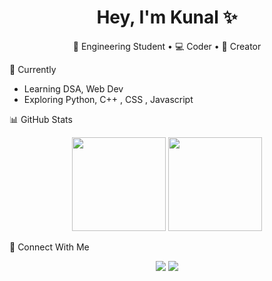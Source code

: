 <h1 align="center">Hey, I'm Kunal ✨</h1>

<p align="center">
  🚀 Engineering Student • 💻 Coder • 🎨 Creator  
</p>

🌱 Currently
- Learning DSA, Web Dev
- Exploring Python, C++ , CSS , Javascript

 📊 GitHub Stats
<p align="center">
  <img src="https://github-readme-stats.vercel.app/api?username=Apex-afk&show_icons=true&theme=tokyonight" height="150"/>
  <img src="https://github-readme-stats.vercel.app/api/top-langs/?username=Apex-afk&layout=compact&theme=tokyonight" height="150"/>
</p>

🌸 Connect With Me
<p align="center">
  <a href="https://www.linkedin.com/in/kunal-gulve-3a3257315/"><img src="https://img.shields.io/badge/LinkedIn-0077B5?style=for-the-badge&logo=linkedin&logoColor=white"/></a>
  <a href="https://www.instagram.com/ig_apex.0p/"><img src="https://img.shields.io/badge/Instagram-E4405F?style=for-the-badge&logo=instagram&logoColor=white"/></a>
</p>

